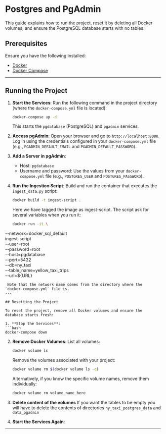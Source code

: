 # Postgres and PgAdmin

This guide explains how to run the project, reset it by deleting all Docker volumes, and ensure the PostgreSQL database starts with no tables.

## Prerequisites

Ensure you have the following installed:
- [Docker](https://docs.docker.com/get-docker/)
- [Docker Compose](https://docs.docker.com/compose/install/)

---

## Running the Project

1. **Start the Services**:
   Run the following command in the project directory (where the `docker-compose.yml` file is located):
   ```bash
   docker-compose up -d
   ```
   This starts the `pgdatabase` (PostgreSQL) and `pgadmin` services.

2. **Access pgAdmin**:
   Open your browser and go to `http://localhost:8080`. Log in using the credentials configured in your `docker-compose.yml` file (e.g., `PGADMIN_DEFAULT_EMAIL` and `PGADMIN_DEFAULT_PASSWORD`).

3. **Add a Server in pgAdmin**:
   - Host: `pgdatabase`
   - Username and password: Use the values from your `docker-compose.yml` file (e.g., `POSTGRES_USER` and `POSTGRES_PASSWORD`).

4. **Run the Ingestion Script**:
   Build and run the container that executes the `ingest_data.py` script:
   ```bash
   docker build -t ingest-script .
   ```
   Here we have tagged the image as ingest-script. The script ask for several variables when you run it:
    ```bash
   docker run -it \
  --network=docker_sql_default \
  ingest-script \
    --user=root \
    --password=root \
    --host=pgdatabase \
    --port=5432 \
    --db=ny_taxi \
    --table_name=yellow_taxi_trips \
    --url=${URL}
   ```
    Note that the network name comes from the directory where the `docker-compose.yml` file is.
---

## Resetting the Project

To reset the project, remove all Docker volumes and ensure the database starts fresh:

1. **Stop the Services**:
   ```bash
   docker-compose down
   ```

2. **Remove Docker Volumes**:
   List all volumes:
   ```bash
   docker volume ls
   ```
   Remove the volumes associated with your project:
   ```bash
   docker volume rm $(docker volume ls -q)
   ```
   Alternatively, if you know the specific volume names, remove them individually:
   ```bash
   docker volume rm volume_name_here
   ```
3. **Delete content of the volumes**
    If you want the tables to be empty you will have to delete the contents of directories `ny_taxi_postgres_data` and `data_pgadmin`

4. **Start the Services Again**:


---